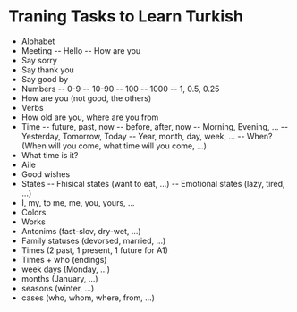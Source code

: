 # Traning Tasks to Learn Turkish

- Alphabet
- Meeting
-- Hello
-- How are you
- Say sorry
- Say thank you
- Say good by
- Numbers
-- 0-9
-- 10-90
-- 100
-- 1000
-- 1, 0.5, 0.25
- How are you (not good, the others)
- Verbs
- How old are you, where are you from
- Time
-- future, past, now
-- before, after, now
-- Morning, Evening, ...
-- Yesterday, Tomorrow, Today
-- Year, month, day, week, ...
-- When? (When will you come, what time will you come, ...)
- What time is it?
- Aile
- Good wishes
- States 
-- Fhisical states (want to eat, ...)
-- Emotional states (lazy, tired, ...)
- I, my, to me, me, you, yours, ...
- Colors
- Works
- Antonims (fast-slov, dry-wet, ...)
- Family statuses (devorsed, married, ...)
- Times (2 past, 1 present, 1 future for A1)
- Times + who (endings)
- week days (Monday, ...)
- months (January, ...)
- seasons (winter, ...)
- cases (who, whom, where, from, ...)